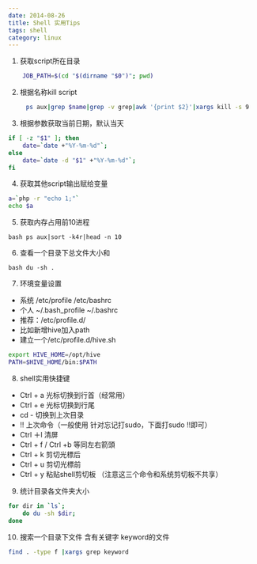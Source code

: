 ```yaml
---
date: 2014-08-26
title: Shell 实用Tips
tags: shell
category: linux
---
```


1. 获取script所在目录
```bash
    JOB_PATH=$(cd "$(dirname "$0")"; pwd)
 ```
2. 根据名称kill script
```bash
     ps aux|grep $name|grep -v grep|awk '{print $2}'|xargs kill -s 9
 ```
3. 根据参数获取当前日期，默认当天
```bash 
if [ -z "$1" ]; then
    date=`date +"%Y-%m-%d"`;
else
    date=`date -d "$1" +"%Y-%m-%d"`;
fi
```
4. 获取其他script输出赋给变量
```bash
a=`php -r "echo 1;"`
echo $a
```
5. 获取内存占用前10进程
```
bash ps aux|sort -k4r|head -n 10
```
6. 查看一个目录下总文件大小和
```
bash du -sh .
```
7. 环境变量设置

* 系统 /etc/profile /etc/bashrc
* 个人 ~/.bash_profile ~/.bashrc
* 推荐：/etc/profile.d/
* 比如新增hive加入path
* 建立一个/etc/profile.d/hive.sh

```bash
export HIVE_HOME=/opt/hive
PATH=$HIVE_HOME/bin:$PATH
```


8. shell实用快捷键

* Ctrl + a 光标切换到行首（经常用）
* Ctrl + e 光标切换到行尾
* cd - 切换到上次目录
* !! 上次命令（一般使用 针对忘记打sudo，下面打sudo !!即可）
* Ctrl ＋l 清屏
* Ctrl + f / Ctrl +b 等同左右箭頭
* Ctrl + k 剪切光標后
* Ctrl + u 剪切光標前
* Ctrl + y 粘贴shell剪切板 （注意这三个命令和系统剪切板不共享）


9. 统计目录各文件夹大小 
```bash
for dir in `ls`;
    do du -sh $dir;
done
```


10. 搜索一个目录下文件 含有关键字 keyword的文件
```bash
find . -type f |xargs grep keyword
```